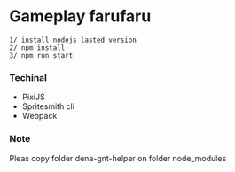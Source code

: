 # Gameplay farufaru

```
1/ install nodejs lasted version
2/ npm install
3/ npm run start
```

### Techinal
- PixiJS
- Spritesmith cli
- Webpack

### Note
Pleas copy folder dena-gnt-helper on folder node_modules